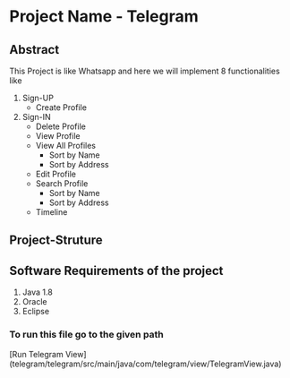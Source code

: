 # Project Name - Telegram

## Abstract
This Project is like Whatsapp and here we will implement 8 functionalities like
1. Sign-UP
    - Create Profile
2. Sign-IN
    - Delete Profile
    - View Profile
    - View All Profiles
        - Sort by Name
        - Sort by Address
    - Edit Profile
    - Search Profile
        - Sort by Name
        - Sort by Address
    - Timeline

## Project-Struture


## Software Requirements of the project
1. Java 1.8
2. Oracle
3. Eclipse

### To run this file go to the given path
[Run Telegram View] (telegram/telegram/src/main/java/com/telegram/view/TelegramView.java)
